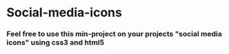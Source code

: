# Social-media-icons
### Feel free to use this min-project on your projects "social media icons" using css3 and html5
